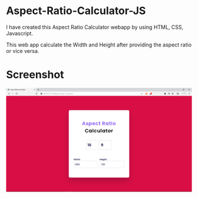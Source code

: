 # Aspect-Ratio-Calculator-JS

I have created this Aspect Ratio Calculator webapp by using HTML, CSS, Javascript.

This web app calculate the Width and Height after providing the aspect ratio or vice versa.

# Screenshot

![Screenshot](demo.png)
